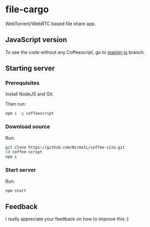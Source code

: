 file-cargo
==========

WebTorrent/WebRTC based file share app.

## JavaScript version

To see the code without any Coffeescript, go to [master-js](https://github.com/nirlanka/file-cargo/tree/master-js) branch.

## Starting server

### Prerequisites

Install NodeJS and Git.

Then run:

```bash
npm i -g coffeescript
```

### Download source

Run:

```bash
git clone https://github.com/NirmalL/coffee-site.git
cd coffee-script
npm i
```

### Start server

Run:

```bash
npm start
```

## Feedback

I really appreciate your feedback on how to improve this :)
